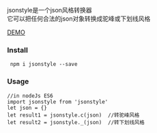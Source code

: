 jsonstyle是一个json风格转换器  
它可以把任何合法的json对象转换成驼峰或下划线风格

[DEMO](http://fengfan.me/jsonstyle)

### Install
```
 npm i jsonstyle --save
```

### Usage
```
//in nodeJs ES6
import jsonstyle from 'jsonstyle'
let json = {}
let result1 = jsonstyle.c(json)  //转驼峰风格
let result2 = jsonstyle._(json)  //转下划线风格

```


